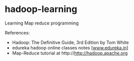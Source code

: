 hadoop-learning
===============

Learning Map reduce programming

References: 
* Hadoop: The Definitive Guide, 3rd Edition by Tom White 
* edureka hadoop online classes notes [www.edureka.in]
* Map-Reduce tutorial at http://http://hadoop.apache.org

